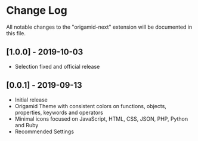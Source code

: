 # Change Log

All notable changes to the "origamid-next" extension will be documented in this file.

## [1.0.0] - 2019-10-03

- Selection fixed and official release

## [0.0.1] - 2019-09-13

- Initial release
- Origamid Theme with consistent colors on functions, objects, properties, keywords and operators
- Minimal icons focused on JavaScript, HTML, CSS, JSON, PHP, Python and Ruby
- Recommended Settings
